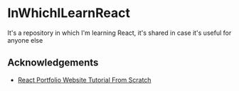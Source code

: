 # InWhichILearnReact

It's a repository in which I'm learning React, it's shared in case it's useful for anyone else

## Acknowledgements

- [React Portfolio Website Tutorial From Scratch](https://www.youtube.com/watch?v=G-Cr00UYokU)
